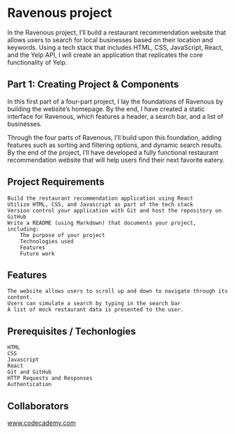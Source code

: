 # Ravenous project

In the Ravenous project, I’ll build a restaurant recommendation website that allows users to search for local businesses based on their location and keywords. Using a tech stack that includes HTML, CSS, JavaScript, React, and the Yelp API, I will create an application that replicates the core functionality of Yelp. 

## Part 1: Creating Project & Components

In this first part of a four-part project, I lay the foundations of Ravenous by building the website’s homepage. By the end, I have created a static interface for Ravenous, which features a header, a search bar, and a list of businesses.

Through the four parts of Ravenous, I’ll build upon this foundation, adding features such as sorting and filtering options, and dynamic search results. By the end of the project, I’ll have developed a fully functional restaurant recommendation website that will help users find their next favorite eatery.
## Project Requirements

    Build the restaurant recommendation application using React
    Utilize HTML, CSS, and Javascript as part of the tech stack
    Version control your application with Git and host the repository on GitHub
    Write a README (using Markdown) that documents your project, including:
        The purpose of your project
        Technologies used
        Features
        Future work

## Features

    The website allows users to scroll up and down to navigate through its content.
    Users can simulate a search by typing in the search bar
    A list of mock restaurant data is presented to the user.

## Prerequisites / Techonlogies

    HTML
    CSS
    Javascript
    React
    Git and GitHub
    HTTP Requests and Responses
    Authentication

## Collaborators

  www.codecademy.com

